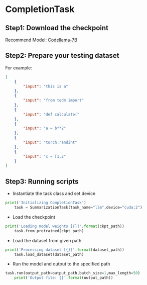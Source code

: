 # CompletionTask
## Step1: Download the checkpoint
Recommend Model: [Codellama-7B](https://huggingface.co/camenduru/CodeLlama-7b)

## Step2: Prepare your testing dataset
For example:
```json
[
    {
        "input": "this is a"
    },
    {
        "input": "from tqdm import"
    },
    {
        "input": "def calculate("
    },
    {
        "input": "a = b**2"
    },
    {
        "input": "torch.randint"
    },
    {
        "input": "x = [1,2"
    }
]
```

## Step3: Running scripts
- Instantiate the task class and set device
```python
print('Initializing CompletionTask')
    task = SummarizationTask(task_name="llm",device="cuda:2")
```
- Load the checkpoint
```python
print('Loading model weights [{}]'.format(ckpt_path))
    task.from_pretrained(ckpt_path)
```
- Load the dataset from given path
```python
print('Processing dataset [{}]'.format(dataset_path))
    task.load_dataset(dataset_path)
```
- Run the model and output to the specified path
```python
task.run(output_path=output_path,batch_size=1,max_length=50)
    print('Output file: {}'.format(output_path))
```
